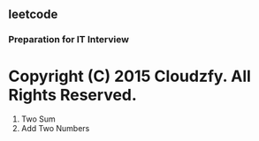 ## leetcode

### Preparation for IT Interview
Copyright (C) 2015 Cloudzfy. All Rights Reserved.
========================================================

1. Two Sum
2. Add Two Numbers
